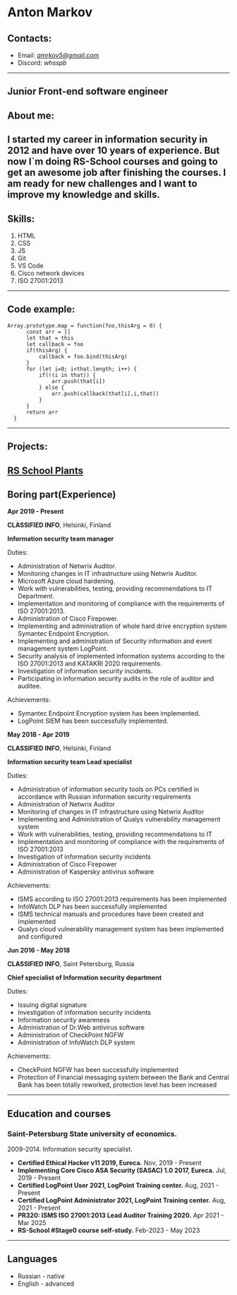 # **Anton Markov**
## Contacts:
- Email: *amrkov5@gmail.com*
- Discord: *whsspb*
---
## **Junior Front-end software engineer**

## **About me**:

I started my career in information security in 2012 and have over 10 years of experience. But now I`m doing RS-School courses and going to get an awesome job after finishing the courses. I am ready for new challenges and I want to improve my knowledge and skills.
---
## **Skills**:
1. HTML
2. CSS
3. JS
4. Git
5. VS Code
6. Cisco network devices
7. ISO 27001:2013
---
## **Code example**:
```
Array.prototype.map = function(foo,thisArg = 0) {
      const arr = []
      let that = this
      let callback = foo
      if(thisArg) {
          callback = foo.bind(thisArg)
      }
      for (let i=0; i<that.length; i++) {
          if(!(i in that)) {
              arr.push(that[i])
          } else {
              arr.push(callback(that[i],i,that))
          }   
      }
      return arr
  }
``` 
---
## **Projects**:
[RS School Plants](https://amrkov5.github.io/rsschool-cv-stage0/ "RS School Plants")
---
## **Boring part(Experience)**
**Apr 2019 - Present**

**CLASSIFIED INFO**, Helsinki, Finland

**Information security team manager**

Duties:
- Administration of Netwrix Auditor.
- Monitoring changes in IT infrastructure using Netwrix Auditor.
- Microsoft Azure cloud hardening.
- Work with vulnerabilities, testing, providing recommendations to IT Department.
- Implementation and monitoring of compliance with the requirements of ISO 27001:2013.
- Administration of Cisco Firepower.
- Implementing and administration of whole hard drive encryption system Symantec Endpoint Encryption.
- Implementing and administration of Security information and event management system LogPoint.
- Security analysis of implemented information systems according to the ISO 27001:2013 and KATAKRI 2020 requirements.
- Investigation of information security incidents.
- Participating in information security audits in the role of auditor and auditee.

Achievements:
- Symantec Endpoint Encryption system has been implemented.
- LogPoint SIEM has been successfully implemented.

**May 2018 - Apr 2019**

**CLASSIFIED INFO**, Helsinki, Finland

**Information security team Lead specialist**

Duties:
- Administration of information security tools on PCs certified in accordance with Russian information security requirements
- Administration of Netwrix Auditor
- Monitoring of changes in IT infrastructure using Netwrix Auditor
- Implementing and Administration of Qualys vulnerability management system
- Work with vulnerabilities, testing, providing recommendations to IT
- Implementation and monitoring of compliance with the requirements of ISO 27001:2013
- Investigation of information security incidents
- Administration of Cisco Firepower
- Administration of Kaspersky antivirus software

Achievements:
- ISMS according to ISO 27001:2013 requirements has been implemented
- InfoWatch DLP has been successfully implemented
- ISMS technical manuals and procedures have been created and implemented
- Qualys cloud vulnerability management system has been implemented and configured

**Jun 2016 - May 2018**

**CLASSIFIED INFO**, Saint Petersburg, Russia

**Chief specialist of Information security department**

Duties:
- Issuing digital signature
- Investigation of information security incidents
- Information security awareness
- Administration of Dr.Web antivirus software
- Administration of CheckPoint NGFW
- Administration of InfoWatch DLP system

Achievements:
- CheckPoint NGFW has been successfully implemented
- Protection of Financial messaging system between the Bank and Central Bank has been totally reworked, protection level has been increased
---
## Education and courses
### Saint-Petersburg State university of economics.
2009-2014. Information security specialist.

- **Certified Ethical Hacker v11 2019, Eureca.**
Nov, 2019 - Present
- **Implementing Core Cisco ASA Security (SASAC) 1.0 2017, Eureca.**
Jul, 2019 - Present
- **Certified LogPoint User 2021, LogPoint Training center.**
Aug, 2021 - Present
- **Certified LogPoint Administrator 2021, LogPoint Training center.**
Aug, 2021 - Present
- **PR320: ISMS ISO 27001:2013 Lead Auditor Training 2020.**
Apr 2021 - Mar 2025
- **RS-School #Stage0 course self-study.**
Feb-2023 - May 2023
---
## Languages
- Russian - native
- English - advanced
